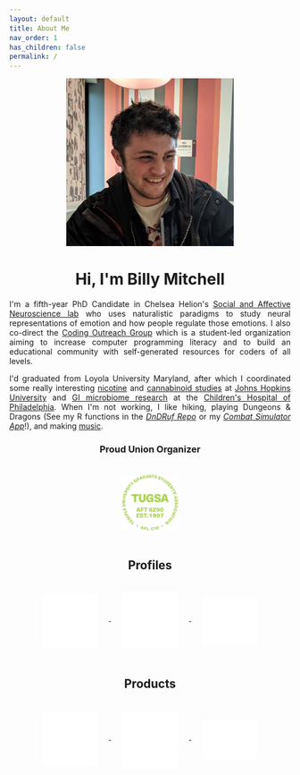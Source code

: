 ```yaml
---
layout: default
title: About Me
nav_order: 1
has_children: false
permalink: /
---
```


<div style="text-align: center;"><img src="/assets/images/Profile.jpg" alt="profile_photo" width="300"/></div>  
  
<h1 style="text-align: center;"><b>Hi, I'm Billy Mitchell</b></h1>  
  
  
<p style="text-align: justify;">I'm a fifth-year PhD Candidate in Chelsea Helion's <a href="https://www.tu-sanlab.com/">Social and Affective Neuroscience lab</a> who uses naturalistic paradigms to study neural representations of emotion and how people regulate those emotions. I also co-direct the <a href="https://tu-coding-outreach-group.github.io">Coding Outreach Group</a> which is a student-led organization aiming to increase computer programming literacy and to build an educational community with self-generated resources for coders of all levels.</p>
  
<p style="text-align: justify;">I'd graduated from Loyola University Maryland, after which I coordinated some really interesting <a href="https://www-nejm-org.libproxy.temple.edu/doi/10.1056/NEJMsa1502403?url_ver=Z39.88-2003&rfr_id=ori:rid:crossref.org&rfr_dat=cr_pub%3dwww.ncbi.nlm.nih.gov">nicotine</a> and <a href="https://academic-oup-com.libproxy.temple.edu/jat/article/41/2/83/2967155">cannabinoid studies</a> at <a href="https://www.hopkinsmedicine.org/psychiatry/research/bpru">Johns Hopkins University</a> and <a href="https://www-tandfonline-com.libproxy.temple.edu/doi/full/10.1080/19490976.2022.2083417?tab=permissions&scroll=top">GI microbiome research</a> at the <a href="https://www.chop.edu/centers-programs/division-gastroenterology-hepatology-and-nutrition">Children's Hospital of Philadelphia</a>. When I'm not working, I like hiking, playing Dungeons & Dragons (See my R functions in the <a href="https://github.com/wj-mitchell/DnDRuf"><i>DnDRuf Repo</i></a> or my <a href="https://wjpmitchell3.shinyapps.io/CombatSim/"><i>Combat Simulator App</i></a>!), and making <a href="https://doorprizeband.bandcamp.com/releases">music</a>.</p> 

<h3 style="text-align: center;"><b>Proud Union Organizer</b></h3> 
<div style="text-align: center;">
	<img src="/assets/images/TUGSA_StrikeGreen.png" alt="This Is What Solidarity Looks Like" align="middle" style="margin: 20px 20px 20px 20px;"  width="100"/>
</div>
<!-- 
<p style="text-align: justify;">If you're seeing this message, it means I'm currently on strike with my union, <a href="https://tugsa.org">TUGSA</a>, after over a year of stalled negotiations, insults, and indifference from our administration and I stand in full solidarity with my coworkers as we fight to make Temple a better community, not only for graduate workers, but for undergraduates, faculty, and everyone else who makes Temple what it is. I come from a long line of union laborers, so I know it's significance in ensuring a better life for some of our most vulnerable populations. As the first person in my low SES family to pursue a college education, I know firsthand that how graduate workers are compensated for their labor is a DEI issue. $19,500 is simply not a <a href="https://livingwage.mit.edu/counties/42101">livable wage in Philadelphia in the year 2023</a> and it's frankly insulting that individuals within Temple's administration argue otherwise. If we can't eat, if we can't sleep safely, if we can't get to work, then students can't learn, and it's that simple. Please send an email to our <a href="mailto:union@tugsa.org">executive board</a> or visit our website at <a href="https://tugsa.org">tugsa.org</a> to learn how you can show your support. Also, considering donating to our <a href="https://tugsa.betterworld.org/campaigns/tugsa-strike-fund">strike fund</a>.</p>  

<!-- <h2 style="text-align: center;"><b>In Complete Solidarity</b></h1>  -->

<h2 style="text-align: center;">Profiles</h2> 
<div style="text-align: center;">
  <a href="https://scholar.google.com/citations?user=UtUW1zIAAAAJ&hl=en"> 
	<img src="/assets/images/scholar_White.png" alt="Google Scholar Page" align="middle" style="margin: 20px 20px 20px 20px;"  width="100"/> 
  </a>
  <a href="https://www.google.com/url?q=https%3A%2F%2Fwww.linkedin.com%2Fin%2Fwjpmitchell%2F&sa=D&sntz=1&usg=AOvVaw1kGDftndB1oDEtgTTuevY2"> 
	<img src="/assets/images/linkedin_White.png" alt="LinkedIn Profile" align="middle" style="margin: 20px 20px 20px 20px;"  width="100"/> 
  </a>
  <a href="https://twitter.com/wjmitchell_"> 
	<img src="/assets/images/twitter_White.png" alt="Twitter Profile" align="middle" style="margin: 20px 20px 20px 20px;"  width="100"/>
  </a>
</div>
<h2 style="text-align: center;">Products</h2> 
<div style="text-align: center;">
  <a href="https://github.com/wj-mitchell"> 
	<img src="/assets/images/github_White.png" alt="Github Profile" align="middle" style="margin: 20px 20px 20px 20px;" width="100"/> 
  </a>
  <a href="https://tu-coding-outreach-group.github.io/"> 
	<img src="/assets/images/COG_White.png" alt="Coding Outreach Group" align="middle" style="margin: 20px 20px 20px 20px;" width="100"/> 
  </a>
  <a href="https://www.youtube.com/channel/UCCWDaY812TBOQ2iaXk3buLg"> 
	<img src="/assets/images/youtube_White.png" alt="Youtube Channel" align="middle" style="margin: 20px 20px 20px 20px;"  width="100"/> 
  </a>
</div>
